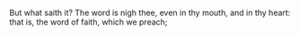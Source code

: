 But what saith it? The word is nigh thee, even in thy mouth, and in thy heart: that is, the word of faith, which we preach;
